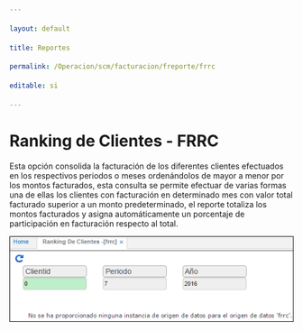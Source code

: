 ```yaml
---

layout: default

title: Reportes

permalink: /Operacion/scm/facturacion/freporte/frrc

editable: si

---
```




# Ranking de Clientes - FRRC



Esta opción consolida la facturación de los diferentes clientes efectuados en los respectivos periodos o meses ordenándolos de mayor a menor por los montos facturados, esta consulta se permite efectuar de varias formas una de ellas los clientes con facturación en determinado mes con valor total facturado superior a un monto predeterminado, el reporte totaliza los montos facturados y asigna automáticamente un porcentaje de participación en facturación respecto al total.



![](frrc1.png)







